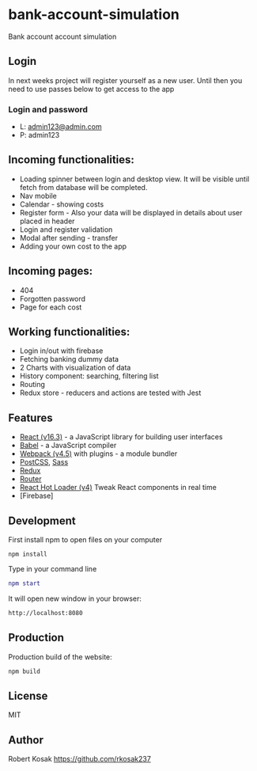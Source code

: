#  bank-account-simulation

Bank account account simulation


## Login

In next weeks project will register yourself as a new user. Until then you need to use passes below to get access to the app

### Login and password
* L: admin123@admin.com
* P: admin123

## Incoming functionalities:
* Loading spinner between login and desktop view. It will be visible until fetch from database will be completed.
* Nav mobile
* Calendar - showing costs
* Register form - Also your data will be displayed in details about user placed in header
* Login and register validation
* Modal after sending - transfer
* Adding your own cost to the app

## Incoming pages:
* 404
* Forgotten password
* Page for each cost


## Working functionalities:
* Login in/out with firebase
* Fetching banking dummy data
* 2 Charts with visualization of data
* History component: searching, filtering list
* Routing
* Redux store - reducers and actions are tested with Jest

## Features
* [React (v16.3)](https://reactjs.org) - a JavaScript library for building user interfaces
* [Babel](https://babeljs.io) - a JavaScript compiler
* [Webpack (v4.5)](https://webpack.js.org) with plugins - a module bundler
* [PostCSS](https://github.com/postcss/postcss), [Sass](https://sass-lang.com)
* [Redux](https://github.com/reduxjs/react-redux)
* [Router](https://github.com/ReactTraining/react-router)
* [React Hot Loader (v4)](https://github.com/gaearon/react-hot-loader) Tweak React components in real time
* [Firebase]


## Development

First install npm to open files on your computer

```
npm install
```

Type in your command line

```e.g bash
npm start
```

It will open new window in your browser:

```bash
http://localhost:8080
```

## Production

Production build of the website:

```bash
npm build
```

## License

MIT

## Author

Robert Kosak https://github.com/rkosak237